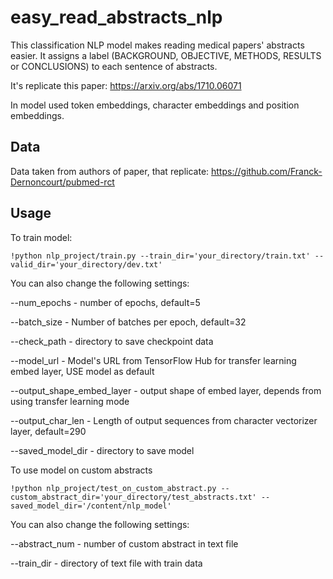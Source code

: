 # easy_read_abstracts_nlp
This classification NLP model makes reading medical papers' abstracts easier. It assigns a label (BACKGROUND, OBJECTIVE, METHODS, RESULTS or CONCLUSIONS) to each sentence of abstracts.  

It's replicate this paper: https://arxiv.org/abs/1710.06071

In model used token embeddings, character embeddings and position embeddings.

## Data
Data taken from authors of paper, that replicate: https://github.com/Franck-Dernoncourt/pubmed-rct

## Usage

To train model:

```
!python nlp_project/train.py --train_dir='your_directory/train.txt' --valid_dir='your_directory/dev.txt'
```

You can also change the following settings:

--num_epochs - number of epochs, default=5

--batch_size - Number of batches per epoch, default=32

--check_path - directory to save checkpoint data

--model_url - Model's URL from TensorFlow Hub for transfer learning embed layer, USE model as default

--output_shape_embed_layer - output shape of embed layer, depends from using transfer learning mode

--output_char_len - Length of output sequences from character vectorizer layer, default=290

--saved_model_dir - directory to save model


To use model on custom abstracts 

```
!python nlp_project/test_on_custom_abstract.py --custom_abstract_dir='your_directory/test_abstracts.txt' --saved_model_dir='/content/nlp_model'
```

You can also change the following settings:

--abstract_num - number of custom abstract in text file

--train_dir - directory of text file with train data

